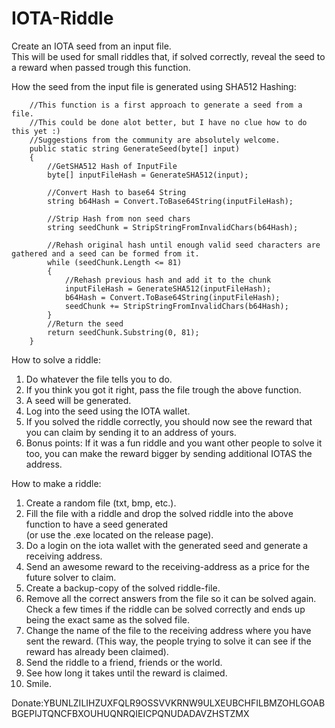# IOTA-Riddle     
Create an IOTA seed from an input file.       
This will be used for small riddles that, if solved correctly, reveal the seed to a reward when passed trough this function.     

How the seed from the input file is generated using SHA512 Hashing:        

        //This function is a first approach to generate a seed from a file.
        //This could be done alot better, but I have no clue how to do this yet :)
        //Suggestions from the community are absolutely welcome.
        public static string GenerateSeed(byte[] input)
        {
            //GetSHA512 Hash of InputFile
            byte[] inputFileHash = GenerateSHA512(input);

            //Convert Hash to base64 String
            string b64Hash = Convert.ToBase64String(inputFileHash);

            //Strip Hash from non seed chars
            string seedChunk = StripStringFromInvalidChars(b64Hash);

            //Rehash original hash until enough valid seed characters are gathered and a seed can be formed from it.
            while (seedChunk.Length <= 81)
            {
                //Rehash previous hash and add it to the chunk 
                inputFileHash = GenerateSHA512(inputFileHash);
                b64Hash = Convert.ToBase64String(inputFileHash);
                seedChunk += StripStringFromInvalidChars(b64Hash);
            }
            //Return the seed
            return seedChunk.Substring(0, 81);
        }


How to solve a riddle:
1. Do whatever the file tells you to do.    
2. If you think you got it right, pass the file trough the above function.
3. A seed will be generated.   
4. Log into the seed using the IOTA wallet.    
5. If you solved the riddle correctly, you should now see the reward that you can claim by sending it to an address of yours.
6. Bonus points: If it was a fun riddle and you want other people to solve it too, you can make the reward bigger by sending additional IOTAS the address.    


How to make a riddle:
1. Create a random file (txt, bmp, etc.).       
2. Fill the file with a riddle and drop the solved riddle into the above function to have a seed generated       
(or use the .exe located on the release page).        
3. Do a login on the iota wallet with the generated seed and generate a receiving address.       
4. Send an awesome reward to the receiving-address as a price for the future solver to claim.
5. Create a backup-copy of the solved riddle-file.     
6. Remove all the correct answers from the file so it can be solved again.
        Check a few times if the riddle can be solved correctly and ends up being the exact same as the solved file.      
7. Change the name of the file to the receiving address where you have sent the reward.
(This way, the people trying to solve it can see if the reward has already been claimed).      
8. Send the riddle to a friend, friends or the world.     
9. See how long it takes until the reward is claimed.
10. Smile.




Donate:YBUNLZILIHZUXFQLR9OSSVVKRNW9ULXEUBCHFILBMZOHLGOABBGEPIJTQNCFBXOUHUQNRQIEICPQNUDADAVZHSTZMX

